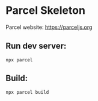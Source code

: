# Parcel Skeleton

Parcel website: https://parceljs.org

## Run dev server:
`npx parcel`

## Build:
`npx parcel build`
